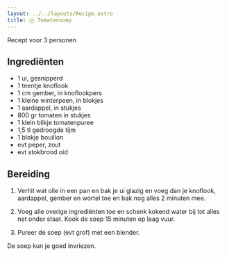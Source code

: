```yaml
---
layout: ../../layouts/Recipe.astro
title: Ⓥ Tomatensoep
---
```

R﻿ecept voor 3 personen

## Ingrediënten

* 1﻿ ui, gesnipperd
* 1﻿ teentje knoflook
* 1﻿ cm gember, in knoflookpers
* 1﻿ kleine winterpeen, in blokjes
* 1﻿ aardappel, in stukjes
* 8﻿00 gr tomaten in stukjes
* 1﻿ klein blikje tomatenpuree
* 1﻿,5 tl gedroogde tijm
* 1﻿ blokje bouillon
* e﻿vt peper, zout
* e﻿vt stokbrood oid



## Bereiding

1. V﻿erhit wat olie in een pan en bak je ui glazig en voeg dan je knoflook, aardappel, gember en wortel toe en bak nog alles 2 minuten mee.  


2. V﻿oeg alle overige ingrediënten toe en schenk kokend water bij tot alles net onder staat. Kook de soep 15 minuten op laag vuur. 
3. P﻿ureer de soep (evt grof) met een blender.

D﻿e soep kun je goed invriezen.